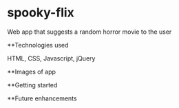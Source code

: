 # spooky-flix
Web app that suggests a random horror movie to the user

**Technologies used

HTML, CSS, Javascript, jQuery

**Images of app

**Getting started

**Future enhancements
